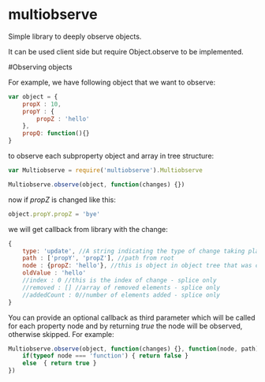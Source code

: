# multiobserve

Simple library to deeply observe objects.

It can be used client side but require Object.observe to be implemented.

#Observing objects

For example, we have following object that we want to observe:

```js
var object = {
    propX : 10,
    propY : {
        propZ : 'hello'
    },
    propQ: function(){}
}
```

to observe each subproperty object and array in tree structure:

```js
var Multiobserve = require('multiobserve').Multiobserve

Multiobserve.observe(object, function(changes) {})
```

now if *propZ* is changed like this:

```js
object.propY.propZ = 'bye'
```

we will get callback from library with the change:

```js
{
    type: 'update', //A string indicating the type of change taking place. One of "add", "update", "delete" or "splice".
    path : ['propY', 'propZ'], //path from root
    node : {propZ: 'hello'}, //this is object in object tree that was changed
    oldValue : 'hello'
    //index : 0 //this is the index of change - splice only
    //removed : [] //array of removed elements - splice only
    //addedCount : 0//number of elements added - splice only
}
```
You can provide an optional callback as third parameter which will be called for each property node and by returning *true* the node will be observed, otherwise skipped. For example:

```js
Multiobserve.observe(object, function(changes) {}, function(node, path){
    if(typeof node === 'function') { return false }
    else  { return true }
})
```



